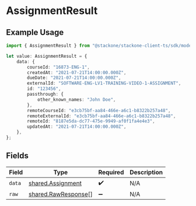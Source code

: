 # AssignmentResult

## Example Usage

```typescript
import { AssignmentResult } from "@stackone/stackone-client-ts/sdk/models/shared";

let value: AssignmentResult = {
    data: {
        courseId: "16873-ENG-1",
        createdAt: "2021-07-21T14:00:00.000Z",
        dueDate: "2021-07-21T14:00:00.000Z",
        externalId: "SOFTWARE-ENG-LV1-TRAINING-VIDEO-1-ASSIGNMENT",
        id: "123456",
        passthrough: {
            other_known_names: "John Doe",
        },
        remoteCourseId: "e3cb75bf-aa84-466e-a6c1-b8322b257a48",
        remoteExternalId: "e3cb75bf-aa84-466e-a6c1-b8322b257a48",
        remoteId: "8187e5da-dc77-475e-9949-af0f1fa4e4e3",
        updatedAt: "2021-07-21T14:00:00.000Z",
    },
};
```

## Fields

| Field                                                             | Type                                                              | Required                                                          | Description                                                       |
| ----------------------------------------------------------------- | ----------------------------------------------------------------- | ----------------------------------------------------------------- | ----------------------------------------------------------------- |
| `data`                                                            | [shared.Assignment](../../../sdk/models/shared/assignment.md)     | :heavy_check_mark:                                                | N/A                                                               |
| `raw`                                                             | [shared.RawResponse](../../../sdk/models/shared/rawresponse.md)[] | :heavy_minus_sign:                                                | N/A                                                               |